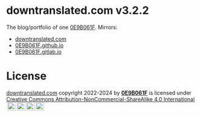 # **downtranslated.com** v3.2.2

The blog/portfolio of one [0E9B061F][gh]. Mirrors:

* [downtranslated.com][dt]
* [0E9B061F.github.io][m1]
* [0E9B061F.gitlab.io][m2]

# License

[downtranslated.com][dt] copyright 2022-2024 by **[0E9B061F][gh]** is licensed
under [Creative Commons Attribution-NonCommercial-ShareAlike 4.0
International][deed]
<img style="height:22px!important;margin-left:3px;vertical-align:text-bottom;" src="https://mirrors.creativecommons.org/presskit/icons/cc.svg?ref=chooser-v1" alt=""><img style="height:22px!important;margin-left:3px;vertical-align:text-bottom;" src="https://mirrors.creativecommons.org/presskit/icons/by.svg?ref=chooser-v1" alt=""><img style="height:22px!important;margin-left:3px;vertical-align:text-bottom;" src="https://mirrors.creativecommons.org/presskit/icons/nc.svg?ref=chooser-v1" alt=""><img style="height:22px!important;margin-left:3px;vertical-align:text-bottom;" src="https://mirrors.creativecommons.org/presskit/icons/sa.svg?ref=chooser-v1" alt="">

[gh]:https://github.com/0E9B061F
[dt]:https://downtranslated.com
[m1]:https://0E9B061F.github.io
[m2]:https://0E9B061F.gitlab.io
[deed]:https://creativecommons.org/licenses/by-nc-sa/4.0/
